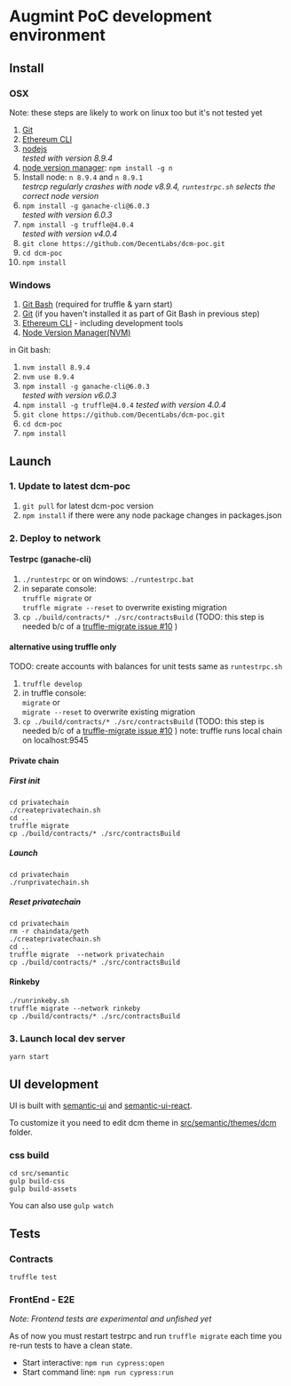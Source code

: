 # Augmint PoC development environment

## Install

### OSX

Note: these steps are likely to work on linux too but it's not tested yet

1. [Git](https://git-scm.com/download)
1. [Ethereum CLI](https://www.ethereum.org/cli)
1. [nodejs](https://nodejs.org/en/download/)  
   _tested with version 8.9.4_
1. [node version manager](https://github.com/tj/n): `npm install -g n`
1. Install node: `n 8.9.4` and `n 8.9.1`  
   _testrcp regularly crashes with node v8.9.4, `runtestrpc.sh` selects the correct node version_
1. `npm install -g ganache-cli@6.0.3`  
   _tested with version 6.0.3_
1. `npm install -g truffle@4.0.4`  
   _tested with version v4.0.4_
1. `git clone https://github.com/DecentLabs/dcm-poc.git`
1. `cd dcm-poc`
1. `npm install`

### Windows

1. [Git Bash](https://git-for-windows.github.io/) (required for truffle & yarn start)
1. [Git](https://git-scm.com/download) (if you haven't installed it as part of Git Bash in previous step)
1. [Ethereum CLI](https://www.ethereum.org/cli) - including development tools
1. [Node Version Manager(NVM)](https://github.com/coreybutler/nvm-windows/releases)

in Git bash:

1. `nvm install 8.9.4`
1. `nvm use 8.9.4`
1. `npm install -g ganache-cli@6.0.3`  
   _tested with version v6.0.3_
1. `npm install -g truffle@4.0.4`
   _tested with version 4.0.4_
1. `git clone https://github.com/DecentLabs/dcm-poc.git`
1. `cd dcm-poc`
1. `npm install`

## Launch

### 1. Update to latest dcm-poc

1. `git pull` for latest dcm-poc version
1. `npm install` if there were any node package changes in packages.json

### 2. Deploy to network

#### Testrpc (ganache-cli)

1. `./runtestrpc` or on windows: `./runtestrpc.bat`
1. in separate console:  
   `truffle migrate` or  
   `truffle migrate --reset` to overwrite existing migration
1. `cp ./build/contracts/* ./src/contractsBuild` (TODO: this step is needed b/c of a [truffle-migrate issue #10](https://github.com/trufflesuite/truffle-migrate/issues/10) )

#### alternative using truffle only

TODO: create accounts with balances for unit tests same as `runtestrpc.sh`

1. `truffle develop`
1. in truffle console:  
   `migrate` or  
   `migrate --reset` to overwrite existing migration
1. `cp ./build/contracts/* ./src/contractsBuild` (TODO: this step is needed b/c of a [truffle-migrate issue #10](https://github.com/trufflesuite/truffle-migrate/issues/10) )
   note: truffle runs local chain on localhost:9545

#### Private chain

##### First init

```
cd privatechain
./createprivatechain.sh
cd ..
truffle migrate
cp ./build/contracts/* ./src/contractsBuild
```

##### Launch

```
cd privatechain
./runprivatechain.sh
```

##### Reset privatechain

```
cd privatechain
rm -r chaindata/geth
./createprivatechain.sh
cd ..
truffle migrate  --network privatechain
cp ./build/contracts/* ./src/contractsBuild
```

#### Rinkeby

```
./runrinkeby.sh
truffle migrate --network rinkeby
cp ./build/contracts/* ./src/contractsBuild
```

### 3. Launch local dev server

`yarn start`

## UI development

UI is built with [semantic-ui](https://www.semantic-ui.com) and [semantic-ui-react](https://react.semantic-ui.com).

To customize it you need to edit dcm theme in [src/semantic/themes/dcm](src/semantic/themes/dcm) folder.

### css build

```
cd src/semantic
gulp build-css
gulp build-assets
```

You can also use `gulp watch`

## Tests

### Contracts

`truffle test`

### FrontEnd - E2E

_Note: Frontend tests are experimental and unfished yet_

As of now you must restart testrpc and run `truffle migrate` each time you re-run tests to have a clean state.

* Start interactive: `npm run cypress:open`
* Start command line: `npm run cypress:run`
